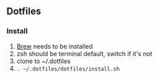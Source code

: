 ## Dotfiles

### Install

1. [Brew](https://brew.sh/) needs to be installed
2. zsh should be terminal default, switch if it's not
3. clone to ~/.dotfiles
4. `. ~/.dotfiles/dotfiles/install.sh`
